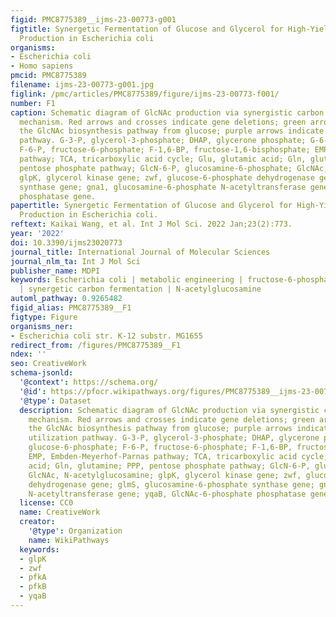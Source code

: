 ```yaml
---
figid: PMC8775389__ijms-23-00773-g001
figtitle: Synergetic Fermentation of Glucose and Glycerol for High-Yield N-Acetylglucosamine
  Production in Escherichia coli
organisms:
- Escherichia coli
- Homo sapiens
pmcid: PMC8775389
filename: ijms-23-00773-g001.jpg
figlink: /pmc/articles/PMC8775389/figure/ijms-23-00773-f001/
number: F1
caption: Schematic diagram of GlcNAc production via synergistic carbon co-utilization
  mechanism. Red arrows and crosses indicate gene deletions; green arrows indicate
  the GlcNAc biosynthesis pathway from glucose; purple arrows indicate glycerol utilization
  pathway. G-3-P, glycerol-3-phosphate; DHAP, glycerone phosphate; G-6-P, glucose-6-phosphate;
  F-6-P, fructose-6-phosphate; F-1,6-BP, fructose-1,6-bisphosphate; EMP, Embden-Meyerhof-Parnas
  pathway; TCA, tricarboxylic acid cycle; Glu, glutamic acid; Gln, glutamine; PPP,
  pentose phosphate pathway; GlcN-6-P, glucosamine-6-phosphate; GlcNAc, N-acetylglucosamine;
  glpK, glycerol kinase gene; zwf, glucose-6-phosphate dehydrogenase gene; glmS, glucosamine-6-phosphate
  synthase gene; gna1, glucosamine-6-phosphate N-acetyltransferase gene; yqaB, GlcNAc-6-phosphate
  phosphatase gene.
papertitle: Synergetic Fermentation of Glucose and Glycerol for High-Yield N-Acetylglucosamine
  Production in Escherichia coli.
reftext: Kaikai Wang, et al. Int J Mol Sci. 2022 Jan;23(2):773.
year: '2022'
doi: 10.3390/ijms23020773
journal_title: International Journal of Molecular Sciences
journal_nlm_ta: Int J Mol Sci
publisher_name: MDPI
keywords: Escherichia coli | metabolic engineering | fructose-6-phosphate accumulation
  | synergetic carbon fermentation | N-acetylglucosamine
automl_pathway: 0.9265482
figid_alias: PMC8775389__F1
figtype: Figure
organisms_ner:
- Escherichia coli str. K-12 substr. MG1655
redirect_from: /figures/PMC8775389__F1
ndex: ''
seo: CreativeWork
schema-jsonld:
  '@context': https://schema.org/
  '@id': https://pfocr.wikipathways.org/figures/PMC8775389__ijms-23-00773-g001.html
  '@type': Dataset
  description: Schematic diagram of GlcNAc production via synergistic carbon co-utilization
    mechanism. Red arrows and crosses indicate gene deletions; green arrows indicate
    the GlcNAc biosynthesis pathway from glucose; purple arrows indicate glycerol
    utilization pathway. G-3-P, glycerol-3-phosphate; DHAP, glycerone phosphate; G-6-P,
    glucose-6-phosphate; F-6-P, fructose-6-phosphate; F-1,6-BP, fructose-1,6-bisphosphate;
    EMP, Embden-Meyerhof-Parnas pathway; TCA, tricarboxylic acid cycle; Glu, glutamic
    acid; Gln, glutamine; PPP, pentose phosphate pathway; GlcN-6-P, glucosamine-6-phosphate;
    GlcNAc, N-acetylglucosamine; glpK, glycerol kinase gene; zwf, glucose-6-phosphate
    dehydrogenase gene; glmS, glucosamine-6-phosphate synthase gene; gna1, glucosamine-6-phosphate
    N-acetyltransferase gene; yqaB, GlcNAc-6-phosphate phosphatase gene.
  license: CC0
  name: CreativeWork
  creator:
    '@type': Organization
    name: WikiPathways
  keywords:
  - glpK
  - zwf
  - pfkA
  - pfkB
  - yqaB
---
```

